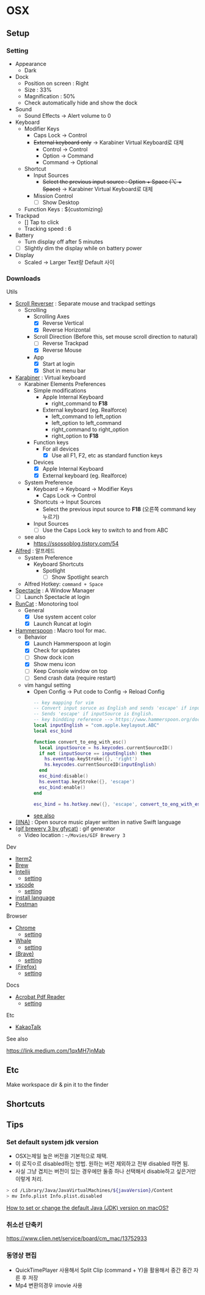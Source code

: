 # OSX

## Setup

### Setting

- Appearance
  - Dark
- Dock
  - Position on screen : Right
  - Size : 33%
  - Magnification : 50%
  - Check automatically hide and show the dock
- Sound
  - Sound Effects -> Alert volume to 0
- Keyboard
  - Modifier Keys
    - Caps Lock -> Control
    - ~~External keyboard only~~ -> Karabiner Virtual Keyboard로 대체
      - Control -> Control
      - Option -> Command
      - Command -> Optional
  - Shortcut
    - Input Sources
      - ~~Select the previous input source : Option + Space (⌥ + Space)~~ -> Karabiner Virtual Keyboard로 대체
    - Mission Control
      - [ ] Show Desktop
  - Function Keys : ${customizing}
- Trackpad
  - [] Tap to click
  - Tracking speed : 6
- Battery
  - Turn display off after 5 minutes
  - [ ] Slightly dim the display while on battery power
- Display
  - Scaled -> Larger Text랑 Default 사이

### Downloads

Utils

- [Scroll Reverser](https://pilotmoon.com/scrollreverser/) : Separate mouse and trackpad settings
  - Scrolling
    - Scrolling Axes
      - [X] Reverse Vertical
      - [X] Reverse Horizontal
    - Scroll Direction (Before this, set mouse scroll direction to natural)
      - [ ] Reverse Trackpad
      - [X] Reverse Mouse
    - App
      - [X] Start at login
      - [X] Shot in menu bar
- [Karabiner](https://karabiner-elements.pqrs.org/) : Virtual keyboard
  - Karabiner Elements Preferences
    - Simple modifications
      - Apple Internal Keyboard
        - right_command to **F18**
      - External keyboard (eg. Realforce)
        - left_command to left_option
        - left_option to left_command
        - right_command to right_option
        - right_option to **F18**
    - Function keys
      - For all devices
        - [X] Use all F1, F2, etc as standard function keys
    - Devices
      - [X] Apple Internal Keyboard
      - [X] External keyboard (eg. Realforce)
  - System Preference
    - Keyboard -> Keyboard -> Modifier Keys
      - Caps Lock -> Control
    - Shortcuts -> Input Sources
      - Select the previous input source to **F18** (오른쪽 command key 누르기)
    - Input Sources
      - [ ] Use the Caps Lock key to switch to and from ABC
  - see also
    - https://ssossoblog.tistory.com/54
- [Alfred](https://www.alfredapp.com) : 알프레드
  - System Preference
    - Keyboard Shortcuts
      - Spotlight
        - [ ] Show Spotlight search
  - Alfred Hotkey: `command + Space`
- [Spectacle](https://www.spectacleapp.com/) : A Window Manager
  - [ ] Launch Spectacle at login
- [RunCat](https://apps.apple.com/kr/app/runcat/id1429033973?mt=12) : Monotoring tool
  - General
    - [X] Use system accent color
    - [X] Launch Runcat at login
- [Hammerspoon](http://www.hammerspoon.org/) : Macro tool for mac.
  - Behavior
    - [X] Launch Hammerspoon at login
    - [X] Check for updates
    - [ ] Show dock icon
    - [X] Show menu icon
    - [ ] Keep Console window on top
    - [ ] Send crash data (require restart)
  - vim hangul setting
    - Open Config -> Put code to Config -> Reload Config
      ```lua
      -- key mapping for vim
      -- Convert input soruce as English and sends 'escape' if inputSource is not English.
      -- Sends 'escape' if inputSource is English.
      -- key bindding reference --> https://www.hammerspoon.org/docs/hs.hotkey.html
      local inputEnglish = "com.apple.keylayout.ABC"
      local esc_bind

      function convert_to_eng_with_esc()
        local inputSource = hs.keycodes.currentSourceID()
        if not (inputSource == inputEnglish) then
          hs.eventtap.keyStroke({}, 'right')
          hs.keycodes.currentSourceID(inputEnglish)
        end
        esc_bind:disable()
        hs.eventtap.keyStroke({}, 'escape')
        esc_bind:enable()
      end

      esc_bind = hs.hotkey.new({}, 'escape', convert_to_eng_with_esc):enable()
      ```
    - [see also](https://humblego.tistory.com/10)
- [(IINA)](https://iina.io/) : Open source music player written in native Swift language
- ([gif brewery 3 by gfycat)](https://apps.apple.com/kr/app/gif-brewery-3-by-gfycat/id1081413713?mt=12) : gif generator
  - Video location : `~/Movies/GIF Brewery 3`

Dev

- [Iterm2](https://iterm2.com)
- [Brew](https://brew.sh/index_ko)
- [Intellij](https://www.jetbrains.com/idea/download/#section=mac)
  - [setting](./intellij.md)
- [vscode](https://code.visualstudio.com/)
  - [setting](./vscode.md)
- [install language](./language-installation.md)
- [Postman](https://www.postman.com/downloads/)

Browser

- [Chrome](https://www.google.com/chrome/)
  - [setting](./chrome.md)
- [Whale](https://whale.naver.com/en/download/mac/)
  - [setting](./whale.md)
- [(Brave)](https://brave.com/?ref=xwv588)
  - [setting](./brave.md)
- [(Firefox)](https://www.mozilla.org/en-US/firefox/new/)
  - [setting](./firefox.md)

Docs

- [Acrobat Pdf Reader](https://get.adobe.com/reader/)
  - [setting](./pdf-reader.md)

Etc

- [KakaoTalk](https://www.kakaocorp.com/page/service/service/KakaoTalk?lang=ko)

See also

https://link.medium.com/1qxMH7jnMab

## Etc

Make workspace dir & pin it to the finder

## Shortcuts

## Tips

### Set default system jdk version

- OSX는제일 높은 버전을 기본적으로 채택.
- 이 로직ㅇ르 disabled하는 방법. 원하는 버전 제외하고 전부 disabled 하면 됨.
- 사실 그냥 겹치는 버전이 있는 경우에만 둘중 하나 선택해서 disable하고 싶은거만 이렇게 처리.

```sh
> cd /Library/Java/JavaVirtualMachines/${javaVersion}/Content
> mv Info.plist Info.plist.disabled
```

[How to set or change the default Java (JDK) version on macOS?](https://stackoverflow.com/questions/21964709/how-to-set-or-change-the-default-java-jdk-version-on-os-x)

### 취소선 단축키

https://www.clien.net/service/board/cm_mac/13752933

### 동영상 편집

- QuickTimePlayer 사용해서 Split Clip (command + Y)을 활용해서 중간 중간 자른 후 저장
- Mp4 변환의경우 imovie 사용
